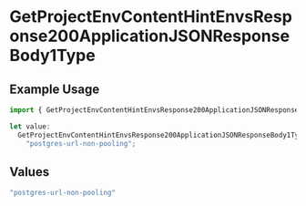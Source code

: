 # GetProjectEnvContentHintEnvsResponse200ApplicationJSONResponseBody1Type

## Example Usage

```typescript
import { GetProjectEnvContentHintEnvsResponse200ApplicationJSONResponseBody1Type } from "@simplesagar/vercel/models/getprojectenvop.js";

let value:
  GetProjectEnvContentHintEnvsResponse200ApplicationJSONResponseBody1Type =
    "postgres-url-non-pooling";
```

## Values

```typescript
"postgres-url-non-pooling"
```